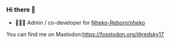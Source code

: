 ### Hi there 👋

<!--
**redsky17/redsky17** is a ✨ _special_ ✨ repository because its `README.md` (this file) appears on your GitHub profile.

Here are some ideas to get you started:

- 🔭 I’m currently working on ...
- 🌱 I’m currently learning ...
- 👯 I’m looking to collaborate on ...
- 🤔 I’m looking for help with ...
- 💬 Ask me about ...
- 📫 How to reach me: ...
- 😄 Pronouns: ...
- ⚡ Fun fact: ...
-->

-  👨🏻‍💻 Admin / co-developer for [Nheko-Reborn/nheko](https://github.com/Nheko-Reborn/nheko)

You can find me on Mastodon:<a rel="me" href="https://fosstodon.org/@redsky17">https://fosstodon.org/@redsky17</a>
